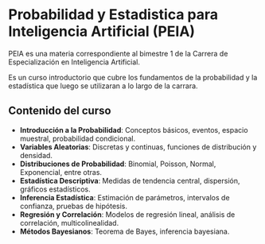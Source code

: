 # Probabilidad y Estadistica para Inteligencia Artificial (PEIA)

PEIA es una materia correspondiente al bimestre 1 de la Carrera de Especialización en Inteligencia Artificial.

Es un curso introductorio que cubre los fundamentos de la probabilidad y la estadística que luego se utilizaran a lo largo de la carrara.

## Contenido del curso
- **Introducción a la Probabilidad**: Conceptos básicos, eventos, espacio muestral, probabilidad condicional.
- **Variables Aleatorias**: Discretas y continuas, funciones de distribución y densidad.
- **Distribuciones de Probabilidad**: Binomial, Poisson, Normal, Exponencial, entre otras.
- **Estadística Descriptiva**: Medidas de tendencia central, dispersión, gráficos estadísticos.
- **Inferencia Estadística**: Estimación de parámetros, intervalos de confianza, pruebas de hipótesis.
- **Regresión y Correlación**: Modelos de regresión lineal, análisis de correlación, multicolinealidad.
- **Métodos Bayesianos**: Teorema de Bayes, inferencia bayesiana.


